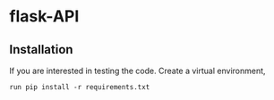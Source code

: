 # flask-API

## Installation

If you are interested in testing the code. Create a virtual environment,


```console
run pip install -r requirements.txt
```